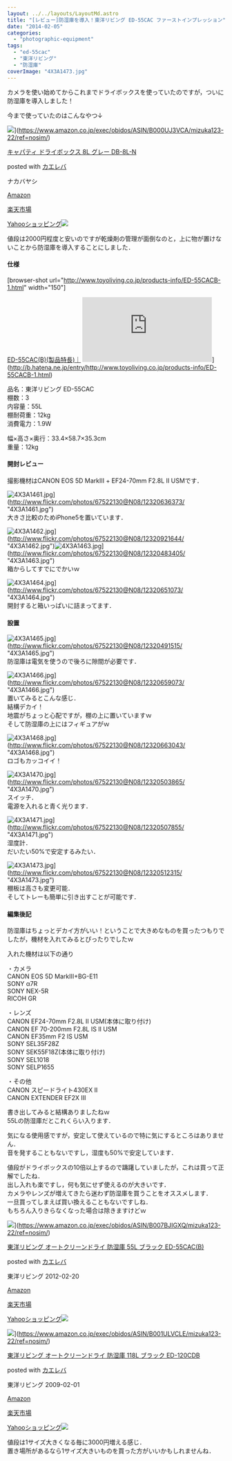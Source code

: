 ```yaml
---
layout: ../../layouts/LayoutMd.astro
title: "[レビュー]防湿庫を導入！東洋リビング ED-55CAC ファーストインプレッション"
date: "2014-02-05"
categories: 
  - "photographic-equipment"
tags: 
  - "ed-55cac"
  - "東洋リビング"
  - "防湿庫"
coverImage: "4X3A1473.jpg"
---
```


カメラを使い始めてからこれまでドライボックスを使っていたのですが，ついに防湿庫を導入しました！

今まで使っていたのはこんなやつ↓

![](/archive/images/41Vc47VaP9L._SL160_.jpg)](https://www.amazon.co.jp/exec/obidos/ASIN/B000UJ3VCA/mizuka123-22/ref=nosim/)

[キャパティ ドライボックス 8L グレー DB-8L-N](https://www.amazon.co.jp/exec/obidos/ASIN/B000UJ3VCA/mizuka123-22/ref=nosim/)

posted with [カエレバ](http://kaereba.com)

ナカバヤシ

[Amazon](http://www.amazon.co.jp/gp/search?keywords=DB-8L-N&__mk_ja_JP=%83J%83%5E%83J%83i&tag=mizuka123-22 "アマゾン")

[楽天市場](http://hb.afl.rakuten.co.jp/hgc/032b53ee.4b34c5ee.0f4a541e.f440145e/?pc=http%3A%2F%2Fsearch.rakuten.co.jp%2Fsearch%2Fmall%2FDB-8L-N%2F-%2Ff.1-p.1-s.1-sf.0-st.A-v.2%3Fx%3D0%26scid%3Daf_ich_link_urltxt%26m%3Dhttp%3A%2F%2Fm.rakuten.co.jp%2F "楽天市場")

[Yahooショッピング![](//ad.jp.ap.valuecommerce.com/servlet/gifbanner?sid=3066752&pid=881990642)](//ck.jp.ap.valuecommerce.com/servlet/referral?sid=3066752&pid=881990642&vc_url=http%3A%2F%2Fshopping.search.yahoo.co.jp%2Fsearch%3FuIv%3Don%26ei%3DUTF-8%26tab_ex%3Dcommerce%26slider%3D0%26va%3DDB-8L-N "Yahooショッピング")

値段は2000円程度と安いのですが乾燥剤の管理が面倒なのと，上に物が置けないことから防湿庫を導入することにしました．

#### 仕様

\[browser-shot url="http://www.toyoliving.co.jp/products-info/ED-55CACB-1.html" width="150"\]

[ED-55CAC(B)(製品特長)｜](http://www.toyoliving.co.jp/products-info/ED-55CACB-1.html) ![](http://b.hatena.ne.jp/entry/image/http://www.toyoliving.co.jp/products-info/ED-55CACB-1.html)](http://b.hatena.ne.jp/entry/http://www.toyoliving.co.jp/products-info/ED-55CACB-1.html)

品名：東洋リビング ED-55CAC  
棚数：3  
内容量：55L  
棚耐荷重：12kg  
消費電力：1.9W

幅×高さ×奥行：33.4×58.7×35.3cm  
重量：12kg

#### 開封レビュー

撮影機材はCANON EOS 5D MarkⅢ + EF24-70mm F2.8L II USMです．

![4X3A1461.jpg](/archive/images/12320636373_e2464a643a_b.jpg)](http://www.flickr.com/photos/67522130@N08/12320636373/ "4X3A1461.jpg")  
大きさ比較のためiPhone5を置いています．

![4X3A1462.jpg](/archive/images/12320921644_a059ca224e_b.jpg)](http://www.flickr.com/photos/67522130@N08/12320921644/ "4X3A1462.jpg")![4X3A1463.jpg](/archive/images/12320483405_29e83f9624_b.jpg)](http://www.flickr.com/photos/67522130@N08/12320483405/ "4X3A1463.jpg")  
箱からしてすでにでかいｗ

![4X3A1464.jpg](/archive/images/12320651073_d781375020_b.jpg)](http://www.flickr.com/photos/67522130@N08/12320651073/ "4X3A1464.jpg")  
開封すると箱いっぱいに詰まってます．

#### 設置

![4X3A1465.jpg](/archive/images/12320491515_201b04c5d4_b.jpg)](http://www.flickr.com/photos/67522130@N08/12320491515/ "4X3A1465.jpg")  
防湿庫は電気を使うので後ろに隙間が必要です．

![4X3A1466.jpg](/archive/images/12320659073_420792cd95_b.jpg)](http://www.flickr.com/photos/67522130@N08/12320659073/ "4X3A1466.jpg")  
置いてみるとこんな感じ．  
結構デカイ！  
地震がちょっと心配ですが，棚の上に置いていますｗ  
そして防湿庫の上にはフィギュアがｗ

![4X3A1468.jpg](/archive/images/12320663043_2fbbbf8f38_b.jpg)](http://www.flickr.com/photos/67522130@N08/12320663043/ "4X3A1468.jpg")  
ロゴもカッコイイ！

![4X3A1470.jpg](/archive/images/12320503865_6db2cf8efa_b.jpg)](http://www.flickr.com/photos/67522130@N08/12320503865/ "4X3A1470.jpg")  
スイッチ．  
電源を入れると青く光ります．

![4X3A1471.jpg](/archive/images/12320507855_5ca1ca0838_b.jpg)](http://www.flickr.com/photos/67522130@N08/12320507855/ "4X3A1471.jpg")  
湿度計．  
だいたい50%で安定するみたい．

![4X3A1473.jpg](/archive/images/12320512315_669c8e882c_b.jpg)](http://www.flickr.com/photos/67522130@N08/12320512315/ "4X3A1473.jpg")  
棚板は高さも変更可能．  
そしてトレーも簡単に引き出すことが可能です．

#### 編集後記

防湿庫はちょっとデカイ方がいい！ということで大きめなものを買ったつもりでしたが，機材を入れてみるとぴったりでしたｗ

入れた機材は以下の通り

・カメラ  
CANON EOS 5D MarkⅢ+BG-E11  
SONY α7R  
SONY NEX-5R  
RICOH GR

・レンズ  
CANON EF24-70mm F2.8L II USM(本体に取り付け)  
CANON EF 70-200mm F2.8L IS II USM  
CANON EF35mm F2 IS USM  
SONY SEL35F28Z  
SONY SEK55F18Z(本体に取り付け)  
SONY SEL1018  
SONY SELP1655

・その他  
CANON スピードライト430EX II  
CANON EXTENDER EF2X III

書き出してみると結構ありましたねｗ  
55Lの防湿庫だとこれくらい入ります．

気になる使用感ですが，安定して使えているので特に気にするところはありません．  
音を発することもないですし，湿度も50%で安定しています．

値段がドライボックスの10倍以上するので躊躇していましたが，これは買って正解でしたね．  
出し入れも楽ですし，何も気にせず使えるのが大きいです．  
カメラやレンズが増えてきたら迷わず防湿庫を買うことをオススメします．  
一旦買ってしまえば買い換えることもないですしね．  
もちろん入りきらなくなった場合は除きますけどｗ

![](/archive/images/21elWvoSTzL._SL160_.jpg)](https://www.amazon.co.jp/exec/obidos/ASIN/B007BJIGXQ/mizuka123-22/ref=nosim/)

[東洋リビング オートクリーンドライ 防湿庫 55L ブラック ED-55CAC(B)](https://www.amazon.co.jp/exec/obidos/ASIN/B007BJIGXQ/mizuka123-22/ref=nosim/)

posted with [カエレバ](http://kaereba.com)

東洋リビング 2012-02-20

[Amazon](http://www.amazon.co.jp/gp/search?keywords=ED-55CAC&__mk_ja_JP=%83J%83%5E%83J%83i&tag=mizuka123-22 "アマゾン")

[楽天市場](http://hb.afl.rakuten.co.jp/hgc/032b53ee.4b34c5ee.0f4a541e.f440145e/?pc=http%3A%2F%2Fsearch.rakuten.co.jp%2Fsearch%2Fmall%2FED-55CAC%2F-%2Ff.1-p.1-s.1-sf.0-st.A-v.2%3Fx%3D0%26scid%3Daf_ich_link_urltxt%26m%3Dhttp%3A%2F%2Fm.rakuten.co.jp%2F "楽天市場")

[Yahooショッピング![](//ad.jp.ap.valuecommerce.com/servlet/gifbanner?sid=3066752&pid=881990642)](//ck.jp.ap.valuecommerce.com/servlet/referral?sid=3066752&pid=881990642&vc_url=http%3A%2F%2Fshopping.search.yahoo.co.jp%2Fsearch%3FuIv%3Don%26ei%3DUTF-8%26tab_ex%3Dcommerce%26slider%3D0%26va%3DED-55CAC "Yahooショッピング")

![](/archive/images/41iNFstoM5L._SL160_.jpg)](https://www.amazon.co.jp/exec/obidos/ASIN/B001ULVCLE/mizuka123-22/ref=nosim/)

[東洋リビング オートクリーンドライ 防湿庫 118L ブラック ED-120CDB](https://www.amazon.co.jp/exec/obidos/ASIN/B001ULVCLE/mizuka123-22/ref=nosim/)

posted with [カエレバ](http://kaereba.com)

東洋リビング 2009-02-01

[Amazon](http://www.amazon.co.jp/gp/search?keywords=ED-120CDB&__mk_ja_JP=%83J%83%5E%83J%83i&tag=mizuka123-22 "アマゾン")

[楽天市場](http://hb.afl.rakuten.co.jp/hgc/032b53ee.4b34c5ee.0f4a541e.f440145e/?pc=http%3A%2F%2Fsearch.rakuten.co.jp%2Fsearch%2Fmall%2FED-120CDB%2F-%2Ff.1-p.1-s.1-sf.0-st.A-v.2%3Fx%3D0%26scid%3Daf_ich_link_urltxt%26m%3Dhttp%3A%2F%2Fm.rakuten.co.jp%2F "楽天市場")

[Yahooショッピング![](//ad.jp.ap.valuecommerce.com/servlet/gifbanner?sid=3066752&pid=881990642)](//ck.jp.ap.valuecommerce.com/servlet/referral?sid=3066752&pid=881990642&vc_url=http%3A%2F%2Fshopping.search.yahoo.co.jp%2Fsearch%3FuIv%3Don%26ei%3DUTF-8%26tab_ex%3Dcommerce%26slider%3D0%26va%3DED-120CDB "Yahooショッピング")

値段は1サイズ大きくなる毎に3000円増える感じ．  
置き場所があるなら1サイズ大きいものを買った方がいいかもしれませんね．
